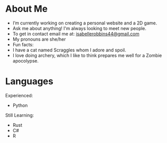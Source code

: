 # About Me

-  I’m currently working on creating a personal website and a 2D game.
-  Ask me about anything! I'm always looking to meet new people.
-  To get in contact email me at: isabellerobbins44@gmail.com
-  My pronouns are she/her
-  Fun facts:
  - I have a cat named Scraggles whom I adore and spoil.
  - I love doing archery, which I like to think prepares me well for a Zombie apocolypse.

# Languages

Experienced:
- Python

Still Learning:
- Rust
- C#
- R
